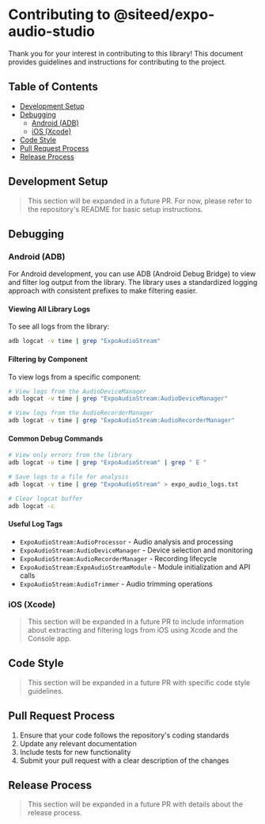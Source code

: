 # Contributing to @siteed/expo-audio-studio

Thank you for your interest in contributing to this library! This document provides guidelines and instructions for contributing to the project.

## Table of Contents

- [Development Setup](#development-setup)
- [Debugging](#debugging)
  - [Android (ADB)](#android-adb)
  - [iOS (Xcode)](#ios-xcode)
- [Code Style](#code-style)
- [Pull Request Process](#pull-request-process)
- [Release Process](#release-process)

## Development Setup

> This section will be expanded in a future PR. For now, please refer to the repository's README for basic setup instructions.

## Debugging

### Android (ADB)

For Android development, you can use ADB (Android Debug Bridge) to view and filter log output from the library. The library uses a standardized logging approach with consistent prefixes to make filtering easier.

#### Viewing All Library Logs

To see all logs from the library:

```bash
adb logcat -v time | grep "ExpoAudioStream"
```

#### Filtering by Component

To view logs from a specific component:

```bash
# View logs from the AudioDeviceManager
adb logcat -v time | grep "ExpoAudioStream:AudioDeviceManager"

# View logs from the AudioRecorderManager
adb logcat -v time | grep "ExpoAudioStream:AudioRecorderManager"
```

#### Common Debug Commands

```bash
# View only errors from the library
adb logcat -v time | grep "ExpoAudioStream" | grep " E "

# Save logs to a file for analysis
adb logcat -v time | grep "ExpoAudioStream" > expo_audio_logs.txt

# Clear logcat buffer
adb logcat -c
```

#### Useful Log Tags

- `ExpoAudioStream:AudioProcessor` - Audio analysis and processing
- `ExpoAudioStream:AudioDeviceManager` - Device selection and monitoring
- `ExpoAudioStream:AudioRecorderManager` - Recording lifecycle
- `ExpoAudioStream:ExpoAudioStreamModule` - Module initialization and API calls
- `ExpoAudioStream:AudioTrimmer` - Audio trimming operations

### iOS (Xcode)

> This section will be expanded in a future PR to include information about extracting and filtering logs from iOS using Xcode and the Console app.

## Code Style

> This section will be expanded in a future PR with specific code style guidelines.

## Pull Request Process

1. Ensure that your code follows the repository's coding standards
2. Update any relevant documentation
3. Include tests for new functionality
4. Submit your pull request with a clear description of the changes

## Release Process

> This section will be expanded in a future PR with details about the release process. 